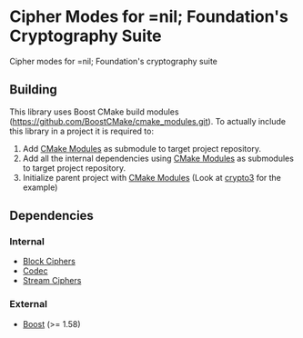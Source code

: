 # Cipher Modes for =nil; Foundation's Cryptography Suite 

Cipher modes for =nil; Foundation's cryptography suite

## Building

This library uses Boost CMake build modules (https://github.com/BoostCMake/cmake_modules.git). 
To actually include this library in a project it is required to:

1. Add [CMake Modules](https://github.com/BoostCMake/cmake_modules.git) as submodule to target project repository.
2. Add all the internal dependencies using [CMake Modules](https://github.com/BoostCMake/cmake_modules.git) as submodules to target project repository.
3. Initialize parent project with [CMake Modules](https://github.com/BoostCMake/cmake_modules.git) (Look at [crypto3](https://github.com/nilfoundation/crypto3.git) for the example)

## Dependencies

### Internal
* [Block Ciphers](https://github.com/nilfoundation/block.git)
* [Codec](https://github.com/nilfoundation/codec.git)
* [Stream Ciphers](https://github.com/nilfoundaton/stream.git)

### External
* [Boost](https://boost.org) (>= 1.58)
